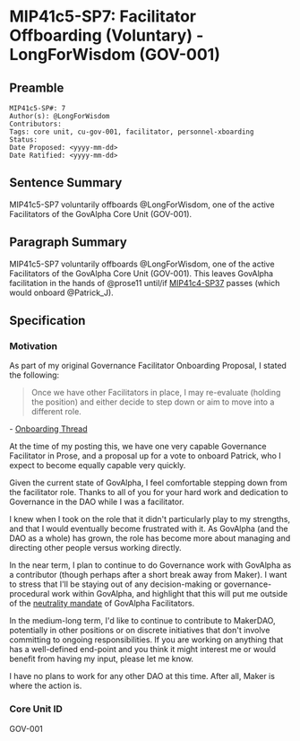 # MIP41c5-SP7: Facilitator Offboarding (Voluntary) - LongForWisdom (GOV-001) 

## Preamble

```
MIP41c5-SP#: 7
Author(s): @LongForWisdom
Contributors:
Tags: core unit, cu-gov-001, facilitator, personnel-xboarding
Status:
Date Proposed: <yyyy-mm-dd>
Date Ratified: <yyyy-mm-dd>
```

## Sentence Summary

MIP41c5-SP7 voluntarily offboards @LongForWisdom, one of the active Facilitators of the GovAlpha Core Unit (GOV-001).

## Paragraph Summary

MIP41c5-SP7 voluntarily offboards @LongForWisdom, one of the active Facilitators of the GovAlpha Core Unit (GOV-001). This leaves GovAlpha facilitation in the hands of @prose11 until/if [MIP41c4-SP37](MIP41/MIP41c4-Subproposals/MIP41c4-SP37.md) passes (which would onboard @Patrick_J).

## Specification

### Motivation

As part of my original Governance Facilitator Onboarding Proposal, I stated the following:

> Once we have other Facilitators in place, I may re-evaluate (holding the position) and either decide to step down or aim to move into a different role.

\- [Onboarding Thread](https://forum.makerdao.com/t/mip0c12-sp2-subproposal-for-core-personnel-onboarding-governance-facilitator/2351)

At the time of my posting this, we have one very capable Governance Facilitator in Prose, and a proposal up for a vote to onboard Patrick, who I expect to become equally capable very quickly.  

Given the current state of GovAlpha, I feel comfortable stepping down from the facilitator role. Thanks to all of you for your hard work and dedication to Governance in the DAO while I was a facilitator. 

I knew when I took on the role that it didn't particularly play to my strengths, and that I would eventually become frustrated with it. As GovAlpha (and the DAO as a whole) has grown, the role has become more about managing and directing other people versus working directly. 

In the near term, I plan to continue to do Governance work with GovAlpha as a contributor (though perhaps after a short break away from Maker). I want to stress that I'll be staying out of any decision-making or governance-procedural work within GovAlpha, and highlight that this will put me outside of the [neutrality mandate](https://mips.makerdao.com/mips/details/MIP39c2SP3#govalpha-s-mandate) of GovAlpha Facilitators.

In the medium-long term, I'd like to continue to contribute to MakerDAO, potentially in other positions or on discrete initiatives that don't involve committing to ongoing responsibilities. If you are working on anything that has a well-defined end-point and you think it might interest me or would benefit from having my input, please let me know. 

I have no plans to work for any other DAO at this time. After all, Maker is where the action is.

### Core Unit ID

GOV-001


